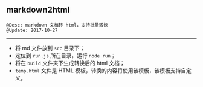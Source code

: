 ## markdown2html
    @Desc: markdown 文档转 html，支持批量转换
    @Update: 2017-10-27
---

- 将 md 文件放到 `src` 目录下；
- 定位到 `run.js` 所在目录，运行 `node run`；
- 将在 `build` 文件夹下生成转换后的 html 文档；
- `temp.html` 文件是 HTML 模板，转换的内容将使用该模板，该模板支持自定义。